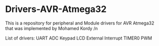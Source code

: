 # Drivers-AVR-Atmega32
This is a repository for peripheral and Module drivers for AVR Atmega32 that was implemented by Mohamed Kordy /n

List of drivers:
UART
ADC
Keypad
LCD
External Interrupt
TIMER0
PWM
